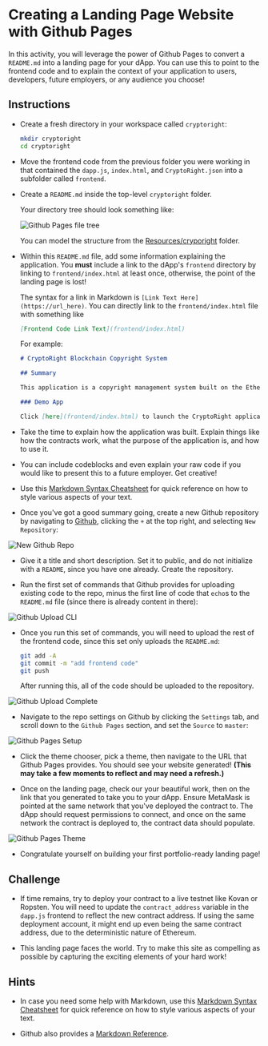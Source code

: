 # Creating a Landing Page Website with Github Pages

In this activity, you will leverage the power of Github Pages to convert a `README.md` into a landing page for your dApp. You can use this to point to the frontend code and to explain the context of your application to users, developers, future employers, or any audience you choose!

## Instructions

* Create a fresh directory in your workspace called `cryptoright`:

  ```bash
  mkdir cryptoright
  cd cryptoright
  ```

* Move the frontend code from the previous folder you were working in that contained the `dapp.js`, `index.html`, and `CryptoRight.json` into a subfolder called `frontend`.

* Create a `README.md` inside the top-level `cryptoright` folder.

  Your directory tree should look something like:

  ![Github Pages file tree](Images/github-pages-tree.png)

  You can model the structure from the [Resources/cryporight](Resources/cryptoright/README.md) folder.

* Within this `README.md` file, add some information explaining the application.
  You **must** include a link to the dApp's `frontend` directory by linking to `frontend/index.html` at least once, otherwise, the point of the landing page is lost!

  The syntax for a link in Markdown is `[Link Text Here](https://url_here)`. You can directly link to the `frontend/index.html` file with something like

  ```markdown
  [Frontend Code Link Text](frontend/index.html)
  ```

  For example:

  ```markdown
  # CryptoRight Blockchain Copyright System

  ## Summary

  This application is a copyright management system built on the Ethereum blockchain.

  ### Demo App

  Click [here](frontend/index.html) to launch the CryptoRight application.
  ```

* Take the time to explain how the application was built. Explain things like how the contracts work, what the purpose of the application is, and how to use it.

* You can include codeblocks and even explain your raw code if you would like to present this to a future employer. Get creative!

* Use this [Markdown Syntax Cheatsheet](https://github.com/adam-p/markdown-here/wiki/Markdown-Cheatsheet) for quick reference on how to style various aspects of your text.

* Once you've got a good summary going, create a new Github repository by navigating to [Github](https://github.com), clicking the `+` at the top right, and selecting `New Repository`:

![New Github Repo](Images/github-new-repo.png)

* Give it a title and short description. Set it to public, and do not initialize with a `README`, since you have one already. Create the repository.

* Run the first set of commands that Github provides for uploading existing code to the repo, minus the first line of code that `echo`s to the `README.md` file (since there is already content in there):

![Github Upload CLI](Images/github-repo-cli.png)

* Once you run this set of commands, you will need to upload the rest of the frontend code, since this set only uploads the `README.md`:

  ```bash
  git add -A
  git commit -m "add frontend code"
  git push
  ```

  After running this, all of the code should be uploaded to the repository.

![Github Upload Complete](Images/github-upload.png)

* Navigate to the repo settings on Github by clicking the `Settings` tab, and scroll down to the `Github Pages` section, and set the `Source` to `master`:

![Github Pages Setup](Images/github-pages-setup.gif)

* Click the theme chooser, pick a theme, then navigate to the URL that Github Pages provides. You should see your website generated! **(This may take a few moments to reflect and may need a refresh.)**

* Once on the landing page, check our your beautiful work, then on the link that you generated to take you to your dApp. Ensure MetaMask is pointed at the same network that you've deployed the contract to. The dApp should request permissions to connect, and once on the same network the contract is deployed to, the contract data should populate.

![Github Pages Theme](Images/github-pages-theme.gif)

* Congratulate yourself on building your first portfolio-ready landing page!

## Challenge

* If time remains, try to deploy your contract to a live testnet like Kovan or Ropsten. You will need to update the `contract_address` variable in the `dapp.js` frontend to reflect the new contract address. If using the same deployment account, it might end up even being the same contract address, due to the deterministic nature of Ethereum.

* This landing page faces the world. Try to make this site as compelling as possible by capturing the exciting elements of your hard work!

## Hints

* In case you need some help with Markdown, use this [Markdown Syntax Cheatsheet](https://github.com/adam-p/markdown-here/wiki/Markdown-Cheatsheet) for quick reference on how to style various aspects of your text.

* Github also provides a [Markdown Reference](https://help.github.com/en/github/writing-on-github/basic-writing-and-formatting-syntax).
